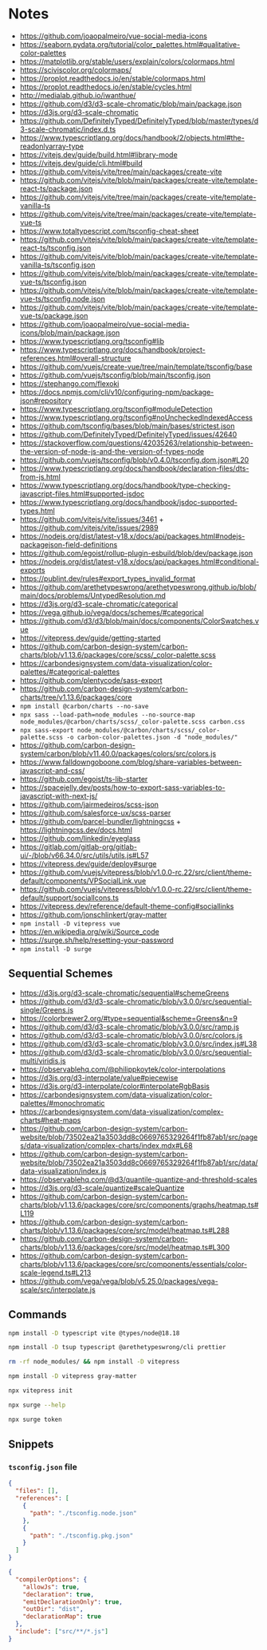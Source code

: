 # Notes

- https://github.com/joaopalmeiro/vue-social-media-icons
- https://seaborn.pydata.org/tutorial/color_palettes.html#qualitative-color-palettes
- https://matplotlib.org/stable/users/explain/colors/colormaps.html
- https://sciviscolor.org/colormaps/
- https://proplot.readthedocs.io/en/stable/colormaps.html
- https://proplot.readthedocs.io/en/stable/cycles.html
- http://medialab.github.io/iwanthue/
- https://github.com/d3/d3-scale-chromatic/blob/main/package.json
- https://d3js.org/d3-scale-chromatic
- https://github.com/DefinitelyTyped/DefinitelyTyped/blob/master/types/d3-scale-chromatic/index.d.ts
- https://www.typescriptlang.org/docs/handbook/2/objects.html#the-readonlyarray-type
- https://vitejs.dev/guide/build.html#library-mode
- https://vitejs.dev/guide/cli.html#build
- https://github.com/vitejs/vite/tree/main/packages/create-vite
- https://github.com/vitejs/vite/blob/main/packages/create-vite/template-react-ts/package.json
- https://github.com/vitejs/vite/tree/main/packages/create-vite/template-vanilla-ts
- https://github.com/vitejs/vite/tree/main/packages/create-vite/template-vue-ts
- https://www.totaltypescript.com/tsconfig-cheat-sheet
- https://github.com/vitejs/vite/blob/main/packages/create-vite/template-react-ts/tsconfig.json
- https://github.com/vitejs/vite/blob/main/packages/create-vite/template-vanilla-ts/tsconfig.json
- https://github.com/vitejs/vite/blob/main/packages/create-vite/template-vue-ts/tsconfig.json
- https://github.com/vitejs/vite/blob/main/packages/create-vite/template-vue-ts/tsconfig.node.json
- https://github.com/vitejs/vite/blob/main/packages/create-vite/template-vue-ts/package.json
- https://github.com/joaopalmeiro/vue-social-media-icons/blob/main/package.json
- https://www.typescriptlang.org/tsconfig#lib
- https://www.typescriptlang.org/docs/handbook/project-references.html#overall-structure
- https://github.com/vuejs/create-vue/tree/main/template/tsconfig/base
- https://github.com/vuejs/tsconfig/blob/main/tsconfig.json
- https://stephango.com/flexoki
- https://docs.npmjs.com/cli/v10/configuring-npm/package-json#repository
- https://www.typescriptlang.org/tsconfig#moduleDetection
- https://www.typescriptlang.org/tsconfig#noUncheckedIndexedAccess
- https://github.com/tsconfig/bases/blob/main/bases/strictest.json
- https://github.com/DefinitelyTyped/DefinitelyTyped/issues/42640
- https://stackoverflow.com/questions/42035263/relationship-between-the-version-of-node-js-and-the-version-of-types-node
- https://github.com/vuejs/tsconfig/blob/v0.4.0/tsconfig.dom.json#L20
- https://www.typescriptlang.org/docs/handbook/declaration-files/dts-from-js.html
- https://www.typescriptlang.org/docs/handbook/type-checking-javascript-files.html#supported-jsdoc
- https://www.typescriptlang.org/docs/handbook/jsdoc-supported-types.html
- https://github.com/vitejs/vite/issues/3461 + https://github.com/vitejs/vite/issues/2989
- https://nodejs.org/dist/latest-v18.x/docs/api/packages.html#nodejs-packagejson-field-definitions
- https://github.com/egoist/rollup-plugin-esbuild/blob/dev/package.json
- https://nodejs.org/dist/latest-v18.x/docs/api/packages.html#conditional-exports
- https://publint.dev/rules#export_types_invalid_format
- https://github.com/arethetypeswrong/arethetypeswrong.github.io/blob/main/docs/problems/UntypedResolution.md
- https://d3js.org/d3-scale-chromatic/categorical
- https://vega.github.io/vega/docs/schemes/#categorical
- https://github.com/d3/d3/blob/main/docs/components/ColorSwatches.vue
- https://vitepress.dev/guide/getting-started
- https://github.com/carbon-design-system/carbon-charts/blob/v1.13.6/packages/core/scss/_color-palette.scss
- https://carbondesignsystem.com/data-visualization/color-palettes/#categorical-palettes
- https://github.com/plentycode/sass-export
- https://github.com/carbon-design-system/carbon-charts/tree/v1.13.6/packages/core
- `npm install @carbon/charts --no-save`
- `npx sass --load-path=node_modules --no-source-map node_modules/@carbon/charts/scss/_color-palette.scss carbon.css`
- `npx sass-export node_modules/@carbon/charts/scss/_color-palette.scss -o carbon-color-palettes.json -d "node_modules/"`
- https://github.com/carbon-design-system/carbon/blob/v11.40.0/packages/colors/src/colors.js
- https://www.falldowngoboone.com/blog/share-variables-between-javascript-and-css/
- https://github.com/egoist/ts-lib-starter
- https://spacejelly.dev/posts/how-to-export-sass-variables-to-javascript-with-next-js/
- https://github.com/jairmedeiros/scss-json
- https://github.com/salesforce-ux/scss-parser
- https://github.com/parcel-bundler/lightningcss + https://lightningcss.dev/docs.html
- https://github.com/linkedin/eyeglass
- https://gitlab.com/gitlab-org/gitlab-ui/-/blob/v66.34.0/src/utils/utils.js#L57
- https://vitepress.dev/guide/deploy#surge
- https://github.com/vuejs/vitepress/blob/v1.0.0-rc.22/src/client/theme-default/components/VPSocialLink.vue
- https://github.com/vuejs/vitepress/blob/v1.0.0-rc.22/src/client/theme-default/support/socialIcons.ts
- https://vitepress.dev/reference/default-theme-config#sociallinks
- https://github.com/jonschlinkert/gray-matter
- `npm install -D vitepress vue`
- https://en.wikipedia.org/wiki/Source_code
- https://surge.sh/help/resetting-your-password
- `npm install -D surge`

## Sequential Schemes

- https://d3js.org/d3-scale-chromatic/sequential#schemeGreens
- https://github.com/d3/d3-scale-chromatic/blob/v3.0.0/src/sequential-single/Greens.js
- https://colorbrewer2.org/#type=sequential&scheme=Greens&n=9
- https://github.com/d3/d3-scale-chromatic/blob/v3.0.0/src/ramp.js
- https://github.com/d3/d3-scale-chromatic/blob/v3.0.0/src/colors.js
- https://github.com/d3/d3-scale-chromatic/blob/v3.0.0/src/index.js#L38
- https://github.com/d3/d3-scale-chromatic/blob/v3.0.0/src/sequential-multi/viridis.js
- https://observablehq.com/@philippkoytek/color-interpolations
- https://d3js.org/d3-interpolate/value#piecewise
- https://d3js.org/d3-interpolate/color#interpolateRgbBasis
- https://carbondesignsystem.com/data-visualization/color-palettes/#monochromatic
- https://carbondesignsystem.com/data-visualization/complex-charts#heat-maps
- https://github.com/carbon-design-system/carbon-website/blob/73502ea21a3503dd8c0669765329264f1fb87ab1/src/pages/data-visualization/complex-charts/index.mdx#L68
- https://github.com/carbon-design-system/carbon-website/blob/73502ea21a3503dd8c0669765329264f1fb87ab1/src/data/data-visualization/index.js
- https://observablehq.com/@d3/quantile-quantize-and-threshold-scales
- https://d3js.org/d3-scale/quantize#scaleQuantize
- https://github.com/carbon-design-system/carbon-charts/blob/v1.13.6/packages/core/src/components/graphs/heatmap.ts#L119
- https://github.com/carbon-design-system/carbon-charts/blob/v1.13.6/packages/core/src/model/heatmap.ts#L288
- https://github.com/carbon-design-system/carbon-charts/blob/v1.13.6/packages/core/src/model/heatmap.ts#L300
- https://github.com/carbon-design-system/carbon-charts/blob/v1.13.6/packages/core/src/components/essentials/color-scale-legend.ts#L213
- https://github.com/vega/vega/blob/v5.25.0/packages/vega-scale/src/interpolate.js

## Commands

```bash
npm install -D typescript vite @types/node@18.18
```

```bash
npm install -D tsup typescript @arethetypeswrong/cli prettier
```

```bash
rm -rf node_modules/ && npm install -D vitepress
```

```bash
npm install -D vitepress gray-matter
```

```bash
npx vitepress init
```

```bash
npx surge --help
```

```bash
npx surge token
```

## Snippets

### `tsconfig.json` file

```json
{
  "files": [],
  "references": [
    {
      "path": "./tsconfig.node.json"
    },
    {
      "path": "./tsconfig.pkg.json"
    }
  ]
}
```

```json
{
  "compilerOptions": {
    "allowJs": true,
    "declaration": true,
    "emitDeclarationOnly": true,
    "outDir": "dist",
    "declarationMap": true
  },
  "include": ["src/**/*.js"]
}
```
